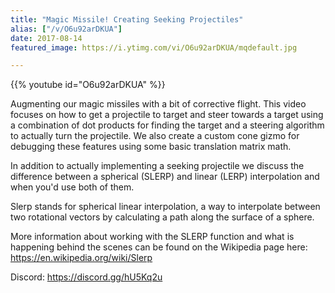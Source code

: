 ```yaml
---
title: "Magic Missile! Creating Seeking Projectiles"
alias: ["/v/O6u92arDKUA"]
date: 2017-08-14
featured_image: https://i.ytimg.com/vi/O6u92arDKUA/mqdefault.jpg

---
```


{{% youtube id="O6u92arDKUA" %}}

Augmenting our magic missiles with a bit of corrective flight. This video focuses on how to get a projectile to target and steer towards a target using a combination of dot products for finding the target and a steering algorithm to actually turn the projectile. We also create a custom cone gizmo for debugging these features using some basic translation matrix math.

In addition to actually implementing a seeking projectile we discuss the difference between a spherical (SLERP) and linear (LERP) interpolation and when you'd use both of them.

Slerp stands for spherical linear interpolation, a way to interpolate between two rotational vectors by calculating a path along the surface of a sphere.

More information about working with the SLERP function and what is happening behind the scenes can be found on the Wikipedia page here: https://en.wikipedia.org/wiki/Slerp

Discord: https://discord.gg/hU5Kq2u